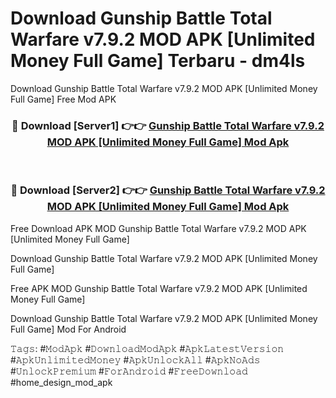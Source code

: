 # Download Gunship Battle Total Warfare v7.9.2 MOD APK [Unlimited Money Full Game] Terbaru - dm4ls
Download Gunship Battle Total Warfare v7.9.2 MOD APK [Unlimited Money Full Game] Free Mod APK

<div align="center">
<h3>🔴 Download [Server1] 👉👉 <a href="https://apk-comot.site?title=Gunship_Battle_Total_Warfare_v7.9.2_MOD_APK_[Unlimited_Money_Full_Game]">Gunship Battle Total Warfare v7.9.2 MOD APK [Unlimited Money Full Game] Mod Apk</a></h3><br>

<h3>🔴 Download [Server2] 👉👉 <a href="https://apk-comot.site?title=Gunship_Battle_Total_Warfare_v7.9.2_MOD_APK_[Unlimited_Money_Full_Game]">Gunship Battle Total Warfare v7.9.2 MOD APK [Unlimited Money Full Game] Mod Apk</a></h3>
</div>


Free Download APK MOD Gunship Battle Total Warfare v7.9.2 MOD APK [Unlimited Money Full Game]

Download Gunship Battle Total Warfare v7.9.2 MOD APK [Unlimited Money Full Game] 

Free APK MOD Gunship Battle Total Warfare v7.9.2 MOD APK [Unlimited Money Full Game] 

Download Gunship Battle Total Warfare v7.9.2 MOD APK [Unlimited Money Full Game] Mod For Android

𝚃𝚊𝚐𝚜: #𝙼𝚘𝚍𝙰𝚙𝚔 #𝙳𝚘𝚠𝚗𝚕𝚘𝚊𝚍𝙼𝚘𝚍𝙰𝚙𝚔 #𝙰𝚙𝚔𝙻𝚊𝚝𝚎𝚜𝚝𝚅𝚎𝚛𝚜𝚒𝚘𝚗 #𝙰𝚙𝚔𝚄𝚗𝚕𝚒𝚖𝚒𝚝𝚎𝚍𝙼𝚘𝚗𝚎𝚢 #𝙰𝚙𝚔𝚄𝚗𝚕𝚘𝚌𝚔𝙰𝚕𝚕 #𝙰𝚙𝚔𝙽𝚘𝙰𝚍𝚜 #𝚄𝚗𝚕𝚘𝚌𝚔𝙿𝚛𝚎𝚖𝚒𝚞𝚖 #𝙵𝚘𝚛𝙰𝚗𝚍𝚛𝚘𝚒𝚍 #𝙵𝚛𝚎𝚎𝙳𝚘𝚠𝚗𝚕𝚘𝚊𝚍 #home_design_mod_apk